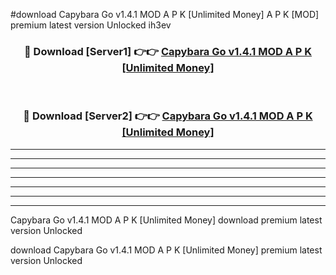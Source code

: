 #download Capybara Go v1.4.1 MOD A P K [Unlimited Money]  A P K [MOD] premium latest version Unlocked ih3ev 



<div align="center">
<h3>🔴 Download [Server1] 👉👉 <a href="https://apkdownload2.web.app/">Capybara Go v1.4.1 MOD A P K [Unlimited Money] </a></h3><br>

<h3>🔴 Download [Server2] 👉👉 <a href="https://apkdownload2.web.app/">Capybara Go v1.4.1 MOD A P K [Unlimited Money] </a></h3>
</div>





----------------------------------------------------------

----------------------------------------------------------

----------------------------------------------------------

----------------------------------------------------------

----------------------------------------------------------

----------------------------------------------------------

----------------------------------------------------------

Capybara Go v1.4.1 MOD A P K [Unlimited Money]  download premium latest version Unlocked

download Capybara Go v1.4.1 MOD A P K [Unlimited Money]  premium latest version Unlocked
